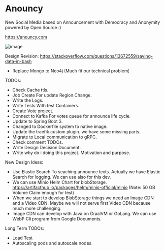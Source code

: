# Anouncy

New Social Media based on Announcement with Democracy and Anonymity powered by Open Source :)

https://anouncy.com

![image](https://user-images.githubusercontent.com/10117616/190878365-dbe6a9b1-c64d-48a4-890a-363f7e6d261c.png)

Design Revision:
https://stackoverflow.com/questions/13672559/saving-data-in-bash

- Replace Mongo to Neo4j (Much fit our technical problem)

TODOs:

- Check Cache ttls.
- Job Create For update Region Change.
- Write the Logs.
- Write Tests With test Containers.
- Create Vote project.
- Connect to Kafka For votes queue for announce life cycle.
- Update to Spring Boot 3.
- Changed to Dockerfile system to native image.
- Update the traefik custom plugin. we have some missing parts.
- Migrate to Local communication to gRPC.
- Check comment TODOs.
- Write Design Decision Document.
- Write why do i doing this project. Motivation and purpose.

New Design Ideas:

- Use Elastic Search To seaching announce texts. Actually we have Elastic Search for logging. We can use also for this
  dev.
- We can use Minio Helm Chart for blobStorage. https://artifacthub.io/packages/helm/minio-official/minio (Note: 50 GB
  Volume Claim enough for test)
- When we start to develop BlobStorage things we need an Image CDN and a Video CDN. Maybe we will not serve first Video
  CDN because much more challenging.
- Image CDN can develop with Java on GraalVM or GoLang. We can use WebP Cli program from Google Documents.

Long Term TODOs:

- Load Test
- Autoscaling pods and autoscale nodes.
